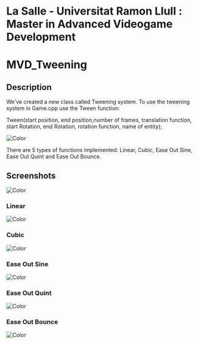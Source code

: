 
# La Salle - Universitat Ramon Llull : Master in Advanced Videogame Development
# MVD_Tweening
## Description
We've created a new class called Tweening system.
To use the tweening system in Game.cpp use the Tween function:

Tween(start position, end position,number of frames, translation function, start Rotation, end Rotation, rotation function, name of entity);

![Color](https://github.com/incodemon/MVD_Tweening/blob/master/data/assets/Function.JPG)

There are 5 types of functions implemented: Linear, Cubic, Ease Out Sine, Ease Out Quint and Ease Out Bounce.

## **Screenshots**
![Color](https://github.com/incodemon/MVD_Tweening/blob/master/data/assets/example.gif)
### Linear
![Color](https://github.com/incodemon/MVD_Tweening/blob/master/data/assets/example1.gif)
### Cubic
![Color](https://github.com/incodemon/MVD_Tweening/blob/master/data/assets/example2.gif)
### Ease Out Sine
![Color](https://github.com/incodemon/MVD_Tweening/blob/master/data/assets/example3.gif)
### Ease Out Quint
![Color](https://github.com/incodemon/MVD_Tweening/blob/master/data/assets/example4.gif)
### Ease Out Bounce
![Color](https://github.com/incodemon/MVD_Tweening/blob/master/data/assets/example5.gif)
